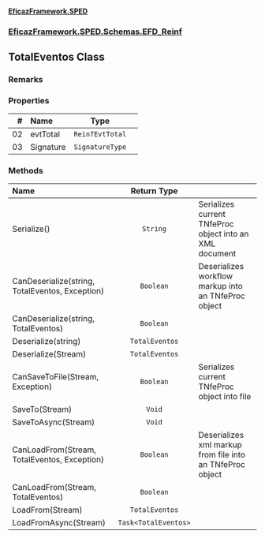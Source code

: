 #### [EficazFramework.SPED](EficazFrameworkSPED.md 'EficazFramework SPED')
### [EficazFramework.SPED.Schemas.EFD_Reinf](EficazFramework.SPED.Schemas.EFD_Reinf.md 'EficazFramework.SPED.Schemas.EFD_Reinf')

## TotalEventos Class

### Remarks
### Properties

| # | Name | Type | |
| ---: | :--- | :---: | :--- |
| 02 | evtTotal | `ReinfEvtTotal` |  |
| 03 | Signature | `SignatureType` |  |
### Methods

| Name | Return Type | |
| :--- | :---: | :--- |
| Serialize() | `String` | Serializes current TNfeProc object into an XML document |
| CanDeserialize(string, TotalEventos, Exception) | `Boolean` | Deserializes workflow markup into an TNfeProc object |
| CanDeserialize(string, TotalEventos) | `Boolean` |  |
| Deserialize(string) | `TotalEventos` |  |
| Deserialize(Stream) | `TotalEventos` |  |
| CanSaveToFile(Stream, Exception) | `Boolean` | Serializes current TNfeProc object into file |
| SaveTo(Stream) | `Void` |  |
| SaveToAsync(Stream) | `Void` |  |
| CanLoadFrom(Stream, TotalEventos, Exception) | `Boolean` | Deserializes xml markup from file into an TNfeProc object |
| CanLoadFrom(Stream, TotalEventos) | `Boolean` |  |
| LoadFrom(Stream) | `TotalEventos` |  |
| LoadFromAsync(Stream) | `Task<TotalEventos>` |  |
